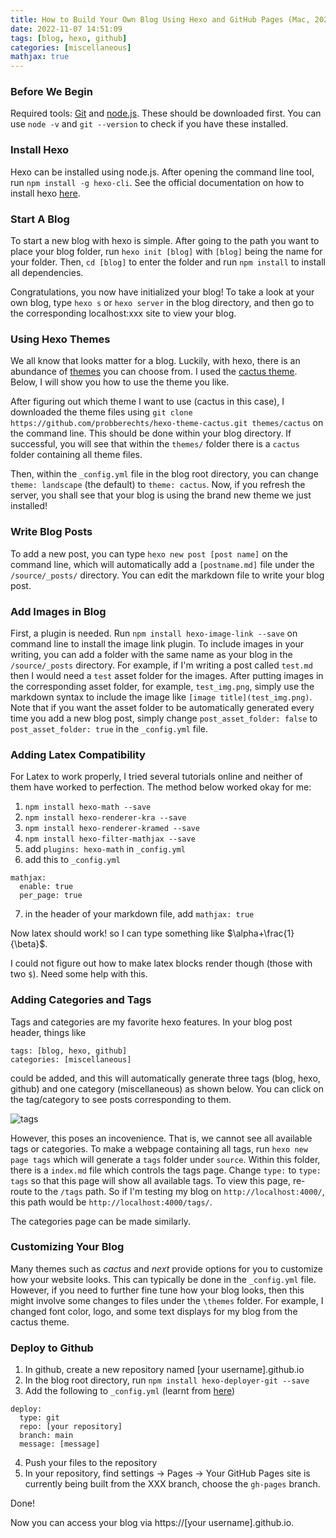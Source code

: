 ```yaml
---
title: How to Build Your Own Blog Using Hexo and GitHub Pages (Mac, 2022)
date: 2022-11-07 14:51:09
tags: [blog, hexo, github]
categories: [miscellaneous]
mathjax: true
---
```


### Before We Begin

Required tools: [Git](https://git-scm.com/book/en/v2/Getting-Started-Installing-Git) and [node.js](https://nodejs.org/en/). These should be downloaded first. You can use `node -v` and `git --version` to check if you have these installed. 


### Install Hexo

Hexo can be installed using node.js. After opening the command line tool, run `npm install -g hexo-cli`.
See the official documentation on how to install hexo [here](https://hexo.io/docs/).

### Start A Blog

To start a new blog with hexo is simple. After going to the path you want to place your blog folder, run `hexo init [blog]` with `[blog]` being the name for your folder. Then, `cd [blog]` to enter the folder and run `npm install` to install all dependencies.

Congratulations, you now have initialized your blog! To take a look at your own blog, type `hexo s` or `hexo server` in the blog directory, and then go to the corresponding localhost:xxx site to view your blog.

### Using Hexo Themes

We all know that looks matter for a blog. Luckily, with hexo, there is an abundance of [themes](https://hexo.io/themes/) you can choose from. I used the [cactus theme](https://github.com/probberechts/hexo-theme-cactus). Below, I will show you how to use the theme you like. 

After figuring out which theme I want to use (cactus in this case), I downloaded the theme files using `git clone https://github.com/probberechts/hexo-theme-cactus.git themes/cactus` on the command line. This should be done within your blog directory. If successful, you will see that within the `themes/` folder there is a `cactus` folder containing all theme files. 

Then, within the `_config.yml` file in the blog root directory, you can change `theme: landscape` (the default) to `theme: cactus`. Now, if you refresh the server, you shall see that your blog is using the brand new theme we just installed!

### Write Blog Posts

To add a new post, you can type `hexo new post [post name]` on the command line, which will automatically add a `[postname.md]` file under the `/source/_posts/` directory. You can edit the markdown file to write your blog post. 

### Add Images in Blog

First, a plugin is needed. Run `npm install hexo-image-link --save` on command line to install the image link plugin. To include images in your writing, you can add a folder with the same name as your blog in the `/source/_posts` directory. For example, if I'm writing a post called `test.md` then I would need a `test` asset folder for the images. After putting images in the corresponding asset folder, for example, `test_img.png`, simply use the markdown syntax to include the image like `[image title](test_img.png)`. Note that if you want the asset folder to be automatically generated every time you add a new blog post, simply change `post_asset_folder: false` to `post_asset_folder: true` in the `_config.yml` file. 

### Adding Latex Compatibility

For Latex to work properly, I tried several tutorials online and neither of them have worked to perfection. The method below worked okay for me:

1. `npm install hexo-math --save`
2. `npm install hexo-renderer-kra --save`
3. `npm install hexo-renderer-kramed --save`
4. `npm install hexo-filter-mathjax --save`
5.  add `plugins: hexo-math` in `_config.yml`
6. add this to  `_config.yml`
```{bash}
mathjax:
  enable: true
  per_page: true
```
7. in the header of your markdown file, add `mathjax: true`

Now latex should work! so I can type something like $\alpha+\frac{1}{\beta}$.

I could not figure out how to make latex blocks render though (those with two `$`). Need some help with this. 

### Adding Categories and Tags

Tags and categories are my favorite hexo features. In your blog post header, things like 

```
tags: [blog, hexo, github]
categories: [miscellaneous]
```
could be added, and this will automatically generate three tags (blog, hexo, github) and one category (miscellaneous) as shown below. You can click on the tag/category to see posts corresponding to them.

![tags](tags.png)

However, this poses an incovenience. That is, we cannot see all available tags or categories. To make a webpage containing all tags, run `hexo new page tags` which will generate a `tags` folder under `source`. Within this folder, there is a `index.md` file which controls the tags page. Change `type:` to `type: tags` so that this page will show all available tags. To view this page, re-route to the `/tags` path. So if I'm testing my blog on `http://localhost:4000/`, this path would be `http://localhost:4000/tags/`. 

The categories page can be made similarly.


### Customizing Your Blog

Many themes such as $cactus$ and $next$ provide options for you to customize how your website looks. This can typically be done in the `_config.yml` file. However, if you need to further fine tune how your blog looks, then this might involve some changes to files under the `\themes` folder. For example, I changed font color, logo, and some text displays for my blog from the cactus theme. 

### Deploy to Github

1. In github, create a new repository named [your username].github.io
2. In the blog root directory, run `npm install hexo-deployer-git --save`
3. Add the following to `_config.yml` (learnt from [here](https://medium.com/techtofreedom/3-steps-to-build-your-static-website-with-hexo-and-github-pages-9bc9b26a24c2))
```
deploy:
  type: git
  repo: [your repository]
  branch: main
  message: [message]
```
4. Push your files to the repository 
5. In your repository, find settings -> Pages -> Your GitHub Pages site is currently being built from the XXX branch, choose the `gh-pages` branch.

Done!

Now you can access your blog via https://[your username].github.io. 







